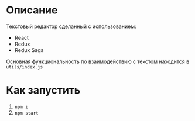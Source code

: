 # Описание
Текстовый редактор сделанный с использованием:
- React
- Redux
- Redux Saga

Основная функциональность по взаимодействию с текстом находится в `utils/index.js`

# Как запустить
1. `npm i`
2. `npm start`

